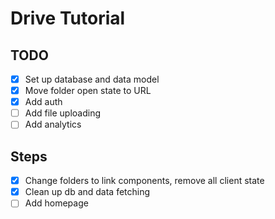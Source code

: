 # Drive Tutorial

## TODO

- [x] Set up database and data model
- [x] Move folder open state to URL
- [x] Add auth
- [ ] Add file uploading
- [ ] Add analytics

## Steps

- [x] Change folders to link components, remove all client state
- [x] Clean up db and data fetching
- [ ] Add homepage
